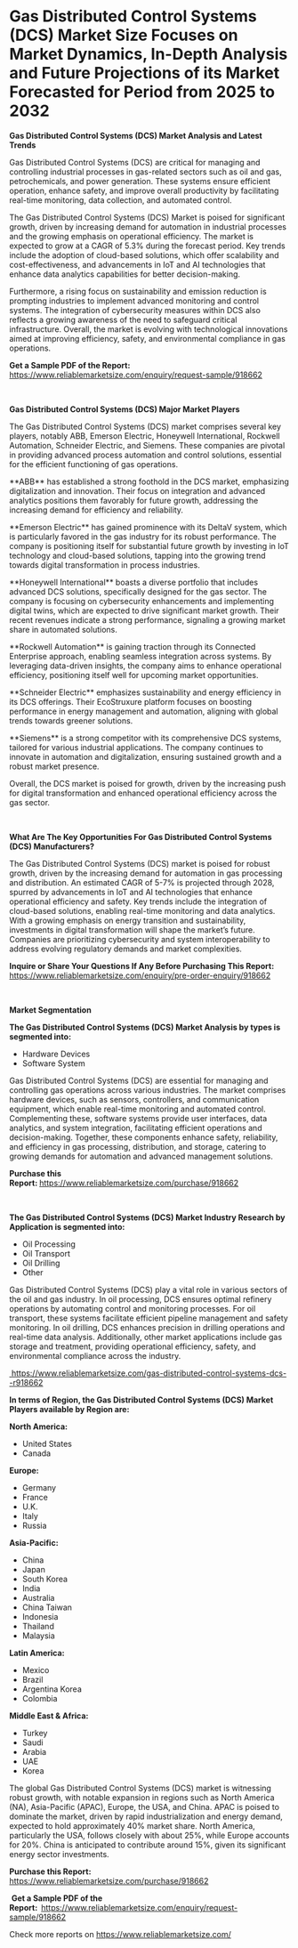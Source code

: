 <p><h1>Gas Distributed Control Systems (DCS) Market Size Focuses on Market Dynamics, In-Depth Analysis and Future Projections of its Market Forecasted for Period from 2025 to 2032</h1></p><p><strong>Gas Distributed Control Systems (DCS) Market Analysis and Latest Trends</strong></p>
<p><p>Gas Distributed Control Systems (DCS) are critical for managing and controlling industrial processes in gas-related sectors such as oil and gas, petrochemicals, and power generation. These systems ensure efficient operation, enhance safety, and improve overall productivity by facilitating real-time monitoring, data collection, and automated control.</p><p>The Gas Distributed Control Systems (DCS) Market is poised for significant growth, driven by increasing demand for automation in industrial processes and the growing emphasis on operational efficiency. The market is expected to grow at a CAGR of 5.3% during the forecast period. Key trends include the adoption of cloud-based solutions, which offer scalability and cost-effectiveness, and advancements in IoT and AI technologies that enhance data analytics capabilities for better decision-making. </p><p>Furthermore, a rising focus on sustainability and emission reduction is prompting industries to implement advanced monitoring and control systems. The integration of cybersecurity measures within DCS also reflects a growing awareness of the need to safeguard critical infrastructure. Overall, the market is evolving with technological innovations aimed at improving efficiency, safety, and environmental compliance in gas operations.</p></p>
<p><strong>Get a Sample PDF of the Report:&nbsp;</strong> <a href="https://www.reliablemarketsize.com/enquiry/request-sample/918662?utm_campaign=2528&utm_medium=2&utm_source=Github&utm_content=ia&utm_term=11032025&utm_id=gas-distributed-control-systems-dcs">https://www.reliablemarketsize.com/enquiry/request-sample/918662</a></p>
<p>&nbsp;</p>
<p><strong>Gas Distributed Control Systems (DCS) Major Market Players</strong></p>
<p><p>The Gas Distributed Control Systems (DCS) market comprises several key players, notably ABB, Emerson Electric, Honeywell International, Rockwell Automation, Schneider Electric, and Siemens. These companies are pivotal in providing advanced process automation and control solutions, essential for the efficient functioning of gas operations.</p><p>**ABB** has established a strong foothold in the DCS market, emphasizing digitalization and innovation. Their focus on integration and advanced analytics positions them favorably for future growth, addressing the increasing demand for efficiency and reliability.</p><p>**Emerson Electric** has gained prominence with its DeltaV system, which is particularly favored in the gas industry for its robust performance. The company is positioning itself for substantial future growth by investing in IoT technology and cloud-based solutions, tapping into the growing trend towards digital transformation in process industries.</p><p>**Honeywell International** boasts a diverse portfolio that includes advanced DCS solutions, specifically designed for the gas sector. The company is focusing on cybersecurity enhancements and implementing digital twins, which are expected to drive significant market growth. Their recent revenues indicate a strong performance, signaling a growing market share in automated solutions.</p><p>**Rockwell Automation** is gaining traction through its Connected Enterprise approach, enabling seamless integration across systems. By leveraging data-driven insights, the company aims to enhance operational efficiency, positioning itself well for upcoming market opportunities.</p><p>**Schneider Electric** emphasizes sustainability and energy efficiency in its DCS offerings. Their EcoStruxure platform focuses on boosting performance in energy management and automation, aligning with global trends towards greener solutions.</p><p>**Siemens** is a strong competitor with its comprehensive DCS systems, tailored for various industrial applications. The company continues to innovate in automation and digitalization, ensuring sustained growth and a robust market presence.</p><p>Overall, the DCS market is poised for growth, driven by the increasing push for digital transformation and enhanced operational efficiency across the gas sector.</p></p>
<p>&nbsp;</p>
<p><strong>What Are The Key Opportunities For Gas Distributed Control Systems (DCS) Manufacturers?</strong></p>
<p><p>The Gas Distributed Control Systems (DCS) market is poised for robust growth, driven by the increasing demand for automation in gas processing and distribution. An estimated CAGR of 5-7% is projected through 2028, spurred by advancements in IoT and AI technologies that enhance operational efficiency and safety. Key trends include the integration of cloud-based solutions, enabling real-time monitoring and data analytics. With a growing emphasis on energy transition and sustainability, investments in digital transformation will shape the market’s future. Companies are prioritizing cybersecurity and system interoperability to address evolving regulatory demands and market complexities.</p></p>
<p><strong>Inquire or Share Your Questions If Any Before Purchasing This Report:</strong> <a href="https://www.reliablemarketsize.com/enquiry/pre-order-enquiry/918662?utm_campaign=2528&utm_medium=2&utm_source=Github&utm_content=ia&utm_term=11032025&utm_id=gas-distributed-control-systems-dcs">https://www.reliablemarketsize.com/enquiry/pre-order-enquiry/918662</a></p>
<p>&nbsp;</p>
<p><strong>Market Segmentation</strong></p>
<p><strong>The Gas Distributed Control Systems (DCS) Market Analysis by types is segmented into:</strong></p>
<p><ul><li>Hardware Devices</li><li>Software System</li></ul></p>
<p><p>Gas Distributed Control Systems (DCS) are essential for managing and controlling gas operations across various industries. The market comprises hardware devices, such as sensors, controllers, and communication equipment, which enable real-time monitoring and automated control. Complementing these, software systems provide user interfaces, data analytics, and system integration, facilitating efficient operations and decision-making. Together, these components enhance safety, reliability, and efficiency in gas processing, distribution, and storage, catering to growing demands for automation and advanced management solutions.</p></p>
<p><strong>Purchase this Report:&nbsp;</strong><a href="https://www.reliablemarketsize.com/purchase/918662?utm_campaign=2528&utm_medium=2&utm_source=Github&utm_content=ia&utm_term=11032025&utm_id=gas-distributed-control-systems-dcs">https://www.reliablemarketsize.com/purchase/918662</a></p>
<p>&nbsp;</p>
<p><strong>The Gas Distributed Control Systems (DCS) Market Industry Research by Application is segmented into:</strong></p>
<p><ul><li>Oil Processing</li><li>Oil Transport</li><li>Oil Drilling</li><li>Other</li></ul></p>
<p><p>Gas Distributed Control Systems (DCS) play a vital role in various sectors of the oil and gas industry. In oil processing, DCS ensures optimal refinery operations by automating control and monitoring processes. For oil transport, these systems facilitate efficient pipeline management and safety monitoring. In oil drilling, DCS enhances precision in drilling operations and real-time data analysis. Additionally, other market applications include gas storage and treatment, providing operational efficiency, safety, and environmental compliance across the industry.</p></p>
<p><a href="https://www.reliablemarketsize.com/gas-distributed-control-systems-dcs--r918662?utm_campaign=2528&utm_medium=2&utm_source=Github&utm_content=ia&utm_term=11032025&utm_id=gas-distributed-control-systems-dcs">&nbsp;https://www.reliablemarketsize.com/gas-distributed-control-systems-dcs--r918662</a></p>
<p><strong>In terms of Region, the Gas Distributed Control Systems (DCS) Market Players available by Region are:</strong></p>
<p>
    <p> <strong> North America: </strong>
        <ul>
            <li>United States</li>
            <li>Canada</li>
        </ul>
        </p> 
    <p> <strong> Europe: </strong>
        <ul>
            <li>Germany</li>
            <li>France</li>
            <li>U.K.</li>
            <li>Italy</li>
            <li>Russia</li>
        </ul>
        </p> 
    <p> <strong> Asia-Pacific: </strong>
        <ul>
            <li>China</li>
            <li>Japan</li>
            <li>South Korea</li>
            <li>India</li>
            <li>Australia</li>
            <li>China Taiwan</li>
            <li>Indonesia</li>
            <li>Thailand</li>
            <li>Malaysia</li>
        </ul>
        </p> 
    <p> <strong> Latin America: </strong>
        <ul>
            <li>Mexico</li>
            <li>Brazil</li>
            <li>Argentina Korea</li>
            <li>Colombia</li>
        </ul>
        </p> 
    <p> <strong> Middle East & Africa: </strong>
        <ul>
            <li>Turkey</li>
            <li>Saudi</li>
            <li>Arabia</li>
            <li>UAE</li>
            <li>Korea</li>
        </ul>
    </p>
    </p>
<p><p>The global Gas Distributed Control Systems (DCS) market is witnessing robust growth, with notable expansion in regions such as North America (NA), Asia-Pacific (APAC), Europe, the USA, and China. APAC is poised to dominate the market, driven by rapid industrialization and energy demand, expected to hold approximately 40% market share. North America, particularly the USA, follows closely with about 25%, while Europe accounts for 20%. China is anticipated to contribute around 15%, given its significant energy sector investments.</p></p>
<p><strong>Purchase this Report: </strong><a href="https://www.reliablemarketsize.com/purchase/918662?utm_campaign=2528&utm_medium=2&utm_source=Github&utm_content=ia&utm_term=11032025&utm_id=gas-distributed-control-systems-dcs">https://www.reliablemarketsize.com/purchase/918662</a></p>
<p>&nbsp;<strong>Get a Sample PDF of the Report:&nbsp;&nbsp;</strong><a href="https://www.reliablemarketsize.com/enquiry/request-sample/918662?utm_campaign=2528&utm_medium=2&utm_source=Github&utm_content=ia&utm_term=11032025&utm_id=gas-distributed-control-systems-dcs">https://www.reliablemarketsize.com/enquiry/request-sample/918662</a></p>
<p><strong></strong></p>
<p>Check more reports on <a href="https://www.reliablemarketsize.com/?utm_campaign=2528&utm_medium=2&utm_source=Github&utm_content=ia&utm_term=11032025&utm_id=gas-distributed-control-systems-dcs">https://www.reliablemarketsize.com/</a></p>